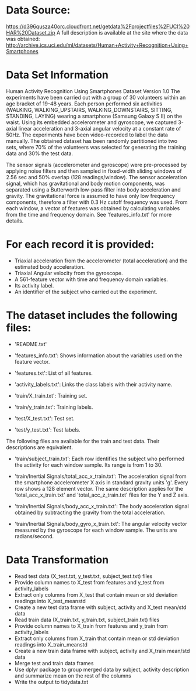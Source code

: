 # Data Source:
https://d396qusza40orc.cloudfront.net/getdata%2Fprojectfiles%2FUCI%20HAR%20Dataset.zip 
A full description is available at the site where the data was obtained:
http://archive.ics.uci.edu/ml/datasets/Human+Activity+Recognition+Using+Smartphones

# Data Set Information
Human Activity Recognition Using Smartphones Dataset
Version 1.0
The experiments have been carried out with a group of 30 volunteers within an age bracket of 19-48 years. Each person performed six activities (WALKING, WALKING_UPSTAIRS, WALKING_DOWNSTAIRS, SITTING, STANDING, LAYING) wearing a smartphone (Samsung Galaxy S II) on the waist. Using its embedded accelerometer and gyroscope, we captured 3-axial linear acceleration and 3-axial angular velocity at a constant rate of 50Hz. The experiments have been video-recorded to label the data manually. The obtained dataset has been randomly partitioned into two sets, where 70% of the volunteers was selected for generating the training data and 30% the test data. 

The sensor signals (accelerometer and gyroscope) were pre-processed by applying noise filters and then sampled in fixed-width sliding windows of 2.56 sec and 50% overlap (128 readings/window). The sensor acceleration signal, which has gravitational and body motion components, was separated using a Butterworth low-pass filter into body acceleration and gravity. The gravitational force is assumed to have only low frequency components, therefore a filter with 0.3 Hz cutoff frequency was used. From each window, a vector of features was obtained by calculating variables from the time and frequency domain. See 'features_info.txt' for more details. 

For each record it is provided:
======================================

- Triaxial acceleration from the accelerometer (total acceleration) and the estimated body acceleration.
- Triaxial Angular velocity from the gyroscope. 
- A 561-feature vector with time and frequency domain variables. 
- Its activity label. 
- An identifier of the subject who carried out the experiment.

The dataset includes the following files:
=========================================

- 'README.txt'

- 'features_info.txt': Shows information about the variables used on the feature vector.

- 'features.txt': List of all features.

- 'activity_labels.txt': Links the class labels with their activity name.

- 'train/X_train.txt': Training set.

- 'train/y_train.txt': Training labels.

- 'test/X_test.txt': Test set.

- 'test/y_test.txt': Test labels.

The following files are available for the train and test data. Their descriptions are equivalent. 

- 'train/subject_train.txt': Each row identifies the subject who performed the activity for each window sample. Its range is from 1 to 30. 

- 'train/Inertial Signals/total_acc_x_train.txt': The acceleration signal from the smartphone accelerometer X axis in standard gravity units 'g'. Every row shows a 128 element vector. The same description applies for the 'total_acc_x_train.txt' and 'total_acc_z_train.txt' files for the Y and Z axis. 

- 'train/Inertial Signals/body_acc_x_train.txt': The body acceleration signal obtained by subtracting the gravity from the total acceleration. 

- 'train/Inertial Signals/body_gyro_x_train.txt': The angular velocity vector measured by the gyroscope for each window sample. The units are radians/second. 

Data Transformation
===========================
* Read test data (X_test.txt, y_test.txt, subject_test.txt) files
* Provide column names to X_test from features and y_test from activity_labels
* Extract only columns from X_test that contain mean or std deviation readings into X_test_meanstd
* Create a new test data frame with subject, activity and X_test mean/std data
* Read train data (X_train.txt, y_train.txt, subject_train.txt) files
* Provide column names to X_train from features and y_train from activity_labels
* Extract only columns from X_train that contain mean or std deviation readings into X_train_meanstd
* Create a new train data frame with subject, activity and X_train mean/std data
* Merge test and train data frames
* Use dplyr package to group merged data by subject, activity description and summarize mean on the rest of the columns
* Write the output to tidydata.txt


